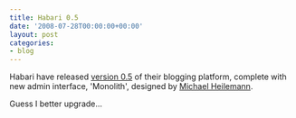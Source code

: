 ```yaml
---
title: Habari 0.5
date: '2008-07-28T00:00:00+00:00'
layout: post
categories:
- blog
---
```


Habari have released [version 0.5](http://habariproject.org/en/0-5-released) of their blogging platform, complete with new admin interface, 'Monolith', designed by [Michael Heilemann](http://binarybonsai.com).

Guess I better upgrade...




